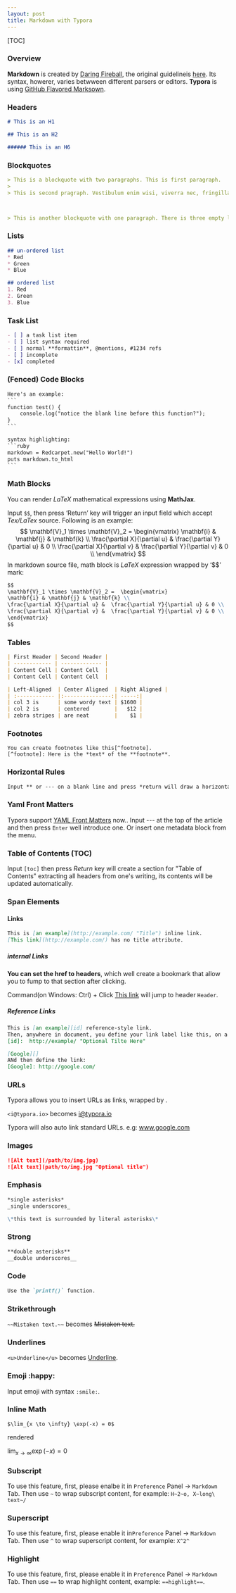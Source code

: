 ```yaml
---
layout: post
title: Markdown with Typora
---
```


[TOC]

### Overview

**Markdown** is created by [Daring Fireball](http://daringfireball.net/), the original guidelineis [here](http://daringfireball.net/projects/markdown/syntax). Its syntax, howerer, varies betwween different parsers or editors. **Typora** is using [GitHub Flavored Marksown](https://help.github.com/articles/github-flavored-markdown/).

### Headers

```markdown
# This is an H1

## This is an H2

###### This is an H6
```

### Blockquotes

```markdown
> This is a blockquote with two paragraphs. This is first paragraph.
>
> This is second pragraph. Vestibulum enim wisi, viverra nec, fringilla in, laoreet vitae, risus.



> This is another blockquote with one paragraph. There is three empty line to seperate two blockquote.
```

### Lists

```markdown
## un-ordered list
* Red
* Green
* Blue

## ordered list
1. Red
2. Green
3. Blue
```

### Task List

```markdown
- [ ] a task list item
- [ ] list syntax required
- [ ] normal **formattin**, @mentions, #1234 refs
- [ ] incomplete
- [x] completed
```

### (Fenced) Code Blocks

```markdown
Here's an example:
​```
function test() {
    console.log("notice the blank line before this function?");
}
​```

syntax highlighting:
​```ruby
markdown = Redcarpet.new("Hello World!")
puts markdown.to_html
​```
```

### Math Blocks

You can render *LaTeX* mathematical expressions using **MathJax**.

Input `$$`, then press ‘Return’ key will trigger an input field which accept *Tex/LaTex* source. Following is an example:
$$
\mathbf{V}_1 \times \mathbf{V}_2 =  \begin{vmatrix} 
\mathbf{i} & \mathbf{j} & \mathbf{k} \\
\frac{\partial X}{\partial u} &  \frac{\partial Y}{\partial u} & 0 \\
\frac{\partial X}{\partial v} &  \frac{\partial Y}{\partial v} & 0 \\
\end{vmatrix}
$$
In markdown source file, math block is *LaTeX* expression wrapped by ‘$$’ mark:

```markdown
$$
\mathbf{V}_1 \times \mathbf{V}_2 =  \begin{vmatrix} 
\mathbf{i} & \mathbf{j} & \mathbf{k} \\
\frac{\partial X}{\partial u} &  \frac{\partial Y}{\partial u} & 0 \\
\frac{\partial X}{\partial v} &  \frac{\partial Y}{\partial v} & 0 \\
\end{vmatrix}
$$
```

### Tables

```markdown
| First Header | Second Header |
| ------------ | ------------- |
| Content Cell | Content Cell  |
| Content Cell | Content Cell  |

| Left-Aligned  | Center Aligned  | Right Aligned |
| :------------ |:---------------:| -----:|
| col 3 is      | some wordy text | $1600 |
| col 2 is      | centered        |   $12 |
| zebra stripes | are neat        |    $1 |
```

### Footnotes

```markdonw
You can create footnotes like this[^footnote].
[^footnote]: Here is the *text* of the **footnote**.
```

### Horizontal Rules

```markdown
Input ** or --- on a blank line and press *return will draw a horizontal line.
```

### Yaml Front Matters

Typora support [YAML Front Matters](http://jekyllrb.com/docs/frontmatter/) now.. Input --- at the top of the article and then press `Enter` well introduce one. Or insert one metadata block from the menu.

### Table of Contents (TOC)

Input `[toc]` then press *Return* key will create a section for "Table of Contents" extracting all headers from one's writing, its contents will be updated automatically.

### Span Elements

#### Links

```markdown
This is [an example](http://example.com/ "Title") inline link.
[This link](http://example.com/) has no title attribute.
```

##### internal Links

**You can set the href to headers**, which well create a bookmark that allow you to fump to that section after clicking.

Command(on Windows: Ctrl) + Click [This link](#Headers) will jump to header `Header`.	

##### Reference Links

```markdown
This is [an example][id] reference-style link.
Then, anywhere in document, you define your link label like this, on a line by itself:
[id]:  http://example/ "Optional Tilte Here"

[Google][]
ANd then define the link:
[Google]: http://google.com/
```

### URLs

Typora allows you to insert URLs as links, wrapped by <brackets>.

`<i@typora.io>` becomes <i@typora.io> 

Typora will also auto link standard URLs. e.g: www.google.com

### Images

```markdown
![Alt text](/path/to/img.jpg)
![Alt text](path/to/img.jpg "Optional title")
```

### Emphasis

```markdown
*single asterisks*
_single underscores_

\*this text is surrounded by literal asterisks\*
```

### Strong

```markdown
**double asterisks**
__double underscores__
```

### Code

```markdown
Use the `printf()` function.
```

### Strikethrough

`~~Mistaken text.~~` becomes ~~Mistaken text.~~

### Underlines

`<u>Underline</u>` becomes <u>Underline</u>.

### Emoji :happy:

Input emoji with syntax `:smile:`.

### Inline Math

`$\lim_{x \to \infty} \exp(-x) = 0$`	

rendered

$\lim_{x \to \infty} \exp(-x) = 0$

### Subscript

To use this feature, first, please enalbe it in `Preference` Panel -> `Markdown` Tab. Then use `~` to wrap subscript content, for example: `H~2~o, X~long\ text~/`

### Superscript

To use this feature, first, please enable it in`Preference` Panel -> `Markdown` Tab. Then use `^` to wrap superscript content, for example: `X^2^`

### Highlight

To use this feature, first, please enable it in `Preference` Panel -> `Markdown` Tab. Then use `==` to wrap highlight content, example: `==highlight==`.

